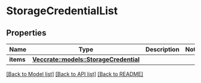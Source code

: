 # StorageCredentialList

## Properties

Name | Type | Description | Notes
------------ | ------------- | ------------- | -------------
**items** | [**Vec<crate::models::StorageCredential>**](StorageCredential.md) |  | 

[[Back to Model list]](../README.md#documentation-for-models) [[Back to API list]](../README.md#documentation-for-api-endpoints) [[Back to README]](../README.md)


